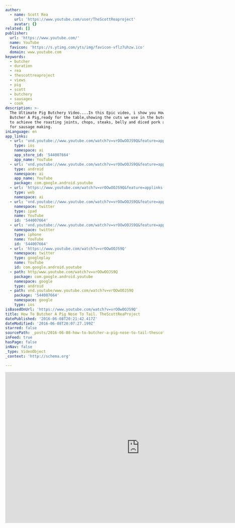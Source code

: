 ```yaml
---
author:
  - name: Scott Rea
    url: 'https://www.youtube.com/user/TheScottReaproject'
    avatar: {}
related: []
publisher:
  url: 'https://www.youtube.com/'
  name: YouTube
  favicon: 'https://s.ytimg.com/yts/img/favicon-vflz7uhzw.ico'
  domain: www.youtube.com
keywords:
  - butcher
  - duration
  - rea
  - thescottreaproject
  - views
  - pig
  - scott
  - butchery
  - sausages
  - cook
description: >-
  The Ultimate Pig Butchery Video....In this Epic video, i show you How To
  Butcher A Pig,ready for the table,showing the cuts we use in the butchers shop
  to achieve the roasting joints, chops, steaks, belly and diced pork and trim
  for sausage making.
inLanguage: en
app_links:
  - url: 'vnd.youtube://www.youtube.com/watch?v=vrOOwOOJS9Q&feature=applinks'
    type: ios
    namespace: ai
    app_store_id: '544007664'
    app_name: YouTube
  - url: 'vnd.youtube://www.youtube.com/watch?v=vrOOwOOJS9Q&feature=applinks'
    type: android
    namespace: ai
    app_name: YouTube
    package: com.google.android.youtube
  - url: 'https://www.youtube.com/watch?v=vrOOwOOJS9Q&feature=applinks'
    type: web
    namespace: ai
  - url: 'vnd.youtube://www.youtube.com/watch?v=vrOOwOOJS9Q&feature=applinks'
    namespace: twitter
    type: ipad
    name: YouTube
    id: '544007664'
  - url: 'vnd.youtube://www.youtube.com/watch?v=vrOOwOOJS9Q&feature=applinks'
    namespace: twitter
    type: iphone
    name: YouTube
    id: '544007664'
  - url: 'https://www.youtube.com/watch?v=vrOOwOOJS9Q'
    namespace: twitter
    type: googleplay
    name: YouTube
    id: com.google.android.youtube
  - path: http/www.youtube.com/watch?v=vrOOwOOJS9Q
    package: com.google.android.youtube
    namespace: google
    type: android
  - path: vnd.youtube/www.youtube.com/watch?v=vrOOwOOJS9Q
    package: '544007664'
    namespace: google
    type: ios
isBasedOnUrl: 'https://www.youtube.com/watch?v=vrOOwOOJS9Q'
title: How To Butcher A Pig Nose To Tail. TheScottReaProject
datePublished: '2016-06-08T20:21:42.417Z'
dateModified: '2016-06-08T20:07:27.199Z'
starred: false
sourcePath: _posts/2016-06-08-how-to-butcher-a-pig-nose-to-tail-thescottreaproject.md
inFeed: true
hasPage: false
inNav: false
_type: VideoObject
_context: 'http://schema.org'

---
```

<iframe src="https://cdn.embedly.com/widgets/media.html?src=https%3A%2F%2Fwww.youtube.com%2Fembed%2FvrOOwOOJS9Q%3Ffeature%3Doembed&amp;url=http%3A%2F%2Fwww.youtube.com%2Fwatch%3Fv%3DvrOOwOOJS9Q&amp;image=https%3A%2F%2Fi.ytimg.com%2Fvi%2FvrOOwOOJS9Q%2Fhqdefault.jpg&amp;key=b7d04c9b404c499eba89ee7072e1c4f7&amp;type=text%2Fhtml&amp;schema=youtube" width="854" height="480" scrolling="no" frameborder="0" allowfullscreen="" style=""></iframe>